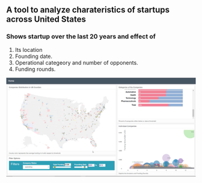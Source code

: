 ## A tool to analyze charateristics of startups across United States

### Shows startup over the last 20 years and effect of
1. Its location 
2. Founding date.
3. Operational categeory and number of opponents.
4. Funding rounds.


![Startups](/startups.png)

